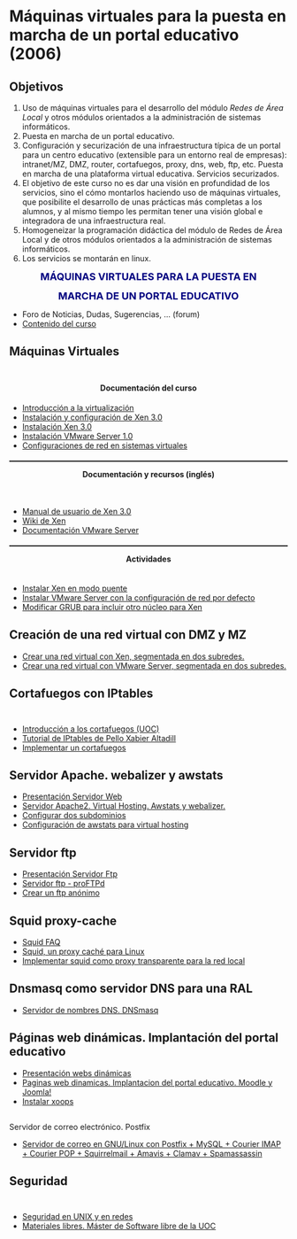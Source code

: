 # Máquinas virtuales para la puesta en marcha de un portal educativo (2006)

## Objetivos
1. Uso de máquinas virtuales para el desarrollo del módulo *Redes de Área Local* y otros módulos orientados a la administración de sistemas informáticos.
2. Puesta en marcha de un portal educativo.
3. Configuración y securización de una infraestructura típica de un portal para un centro educativo (extensible para un entorno real de empresas): intranet/MZ, DMZ, router, cortafuegos, proxy, dns, web, ftp, etc. Puesta en marcha de una plataforma virtual educativa. Servicios securizados.
4. El objetivo de este curso no es dar una visión en profundidad de los servicios,  sino el cómo montarlos haciendo uso de máquinas virtuales, que posibilite el desarrollo de unas  prácticas más completas a los alumnos, y al mismo tiempo les permitan tener  una visión global  e integradora de una infraestructura real.
5. Homogeneizar la programación didáctica del módulo de Redes de Área Local y de otros módulos orientados a la administración de sistemas informáticos.
6. Los servicios se montarán en linux.

<p align="center" style="margin-bottom: 0cm;"><font color="#000080"><font size="4"><b>MÁQUINAS
VIRTUALES PARA LA PUESTA EN</b></font></font></p>
<p align="center" style="margin-bottom: 0cm;"><font color="#000080"><font size="4"><b>MARCHA
DE UN PORTAL EDUCATIVO</b></font></font></p>

* Foro de Noticias, Dudas, Sugerencias, ... (forum)
* [Contenido del curso](files/temario.pdf)

## <span style="font-weight: bold;">Máquinas Virtuales<br /><br /></span>


#### <div style="text-align: center;">Documentación del curso<br /></div><div style="text-align: center;">
</div>

* [Introducción a la virtualización](files/Intro_virt.pdf)
* [Instalación y configuración de Xen 3.0](files/xen_es_tldp.tgz)
* [Instalación Xen 3.0](files/curso_xen.pdf)
* [Instalación VMware Server 1.0](files/vmware_inst.pdf)
* [Configuraciones de red en sistemas virtuales](files/redes_xen_vmware.pdf)

#### <hr style="width: 100%; height: 2px;" /><p style="text-align: center;">Documentación y recursos (inglés)</p><p style="text-align: center;"><br /></p>

* [Manual de usuario de Xen 3.0](files/user-xen.pdf)
* [Wiki de Xen](http://wiki.xensource.com)
* [Documentación VMware Server](http://www.vmware.com/support/pubs/server_pubs.html)

#### <hr style="width: 100%; height: 2px;" /><div style="text-align: center;">Actividades<br /><br />
</div>

* [Instalar Xen en modo puente](doc/Instalar_Xen_en_modo_puente.md)
* [Instalar VMware Server con la configuración de red por defecto](doc/Instalar_VMware_Server_con_la_configuracion_de_red_por_defecto.md)
* [Modificar GRUB para incluir otro núcleo para Xen](doc/Modificar_GRUB_para_incluir_otro_nucleo_para_Xen.md)

## <span style="font-weight: bold;">Creación de una red virtual con DMZ y MZ<br /></span>

* [Crear una red virtual con Xen, segmentada en dos subredes.](doc/Crear_una_red_virtual_con_Xen,_segmentada_en_dos_subredes..md)
* [Crear una red virtual con VMware Server, segmentada en dos subredes.](doc/Crear_una_red_virtual_con_VMware_Server,_segmentada_en_dos_subredes..md)

## <span style="font-weight: bold;">Cortafuegos con IPtables<br /><br /></span>

* [Introducción a los cortafuegos (UOC)](files/UOC_cortafuegos.pdf)
* [Tutorial de IPtables de Pello Xabier Altadill](files/IPtables_pello.pdf)
* [Implementar un cortafuegos](doc/Implementar_un_cortafuegos.md)

## <span style="font-weight: bold;">Servidor Apache. webalizer y awstats</span>

* [Presentación Servidor Web](files/pres_apache.pdf)
* [Servidor Apache2. Virtual Hosting. Awstats y webalizer.](files/apache.pdf)
* [Configurar dos subdominios](doc/Configurar_dos_subdominios.md)
* [Configuración de awstats para virtual hosting](doc/Configuracion_de_awstats_para_virtual_hosting.md)

## <span style="font-weight: bold;">Servidor ftp</span>

* [Presentación Servidor Ftp](files/pres_proftpd.pdf)
* [Servidor ftp - proFTPd](files/proftp2.pdf)
* [Crear un ftp anónimo](doc/Crear_un_ftp_anonimo.md)

## <span style="font-weight: bold;">Squid proxy-cache</span>

* [Squid FAQ](http://www.squid-cache.org/Doc/FAQ/FAQ.html)
* [Squid, un proxy caché para Linux](files/squid.pdf)
* [Implementar squid como proxy transparente para la red local](doc/Implementar_squid_como_proxy_transparente_para_la_red_local.md)

## <span style="font-weight: bold;">Dnsmasq como servidor DNS para una RAL</span>

* [Servidor de nombres DNS. DNSmasq](files/dns.pdf)

## <span style="font-weight: bold;">Páginas web dinámicas. Implantación del portal educativo</span>

* [Presentación webs dinámicas](files/pres_web_dinamicas.pdf)
* [Paginas web dinamicas. Implantacion del portal educativo. Moodle y Joomla!](files/web_dinamica2.pdf)
* [Instalar xoops](doc/Instalar_xoops.md)

## <span style="font-weight: bold;">
Servidor de correo electrónico. Postfix</span>

* [Servidor de correo en GNU/Linux con Postfix + MySQL + Courier
  IMAP + Courier POP + Squirrelmail + Amavis + Clamav + Spamassassin](files/correo-e.pdf)

## <span style="font-weight: bold;">Seguridad<br /><br /></span>

* [Seguridad en UNIX y en redes](files/unixsec-2.1.pdf)
* [Materiales libres. Máster de Software libre de la UOC](http://www.uoc.edu/posgrado/matricula_abierta/web/materiales_libres.html)
